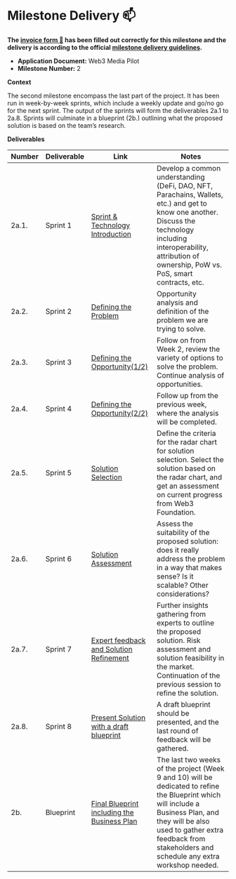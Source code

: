 # Milestone Delivery :mailbox:

**The [invoice form :pencil:](https://docs.google.com/forms/d/e/1FAIpQLSfmNYaoCgrxyhzgoKQ0ynQvnNRoTmgApz9NrMp-hd8mhIiO0A/viewform) has been filled out correctly for this milestone and the delivery is according to the official [milestone delivery guidelines](https://github.com/w3f/Grants-Program/blob/master/docs/milestone-deliverables-guidelines.md).**  

* **Application Document:** Web3 Media Pilot
* **Milestone Number:** 2

**Context**

The second milestone encompass the last part of the project. It has been run in week-by-week sprints, which include a weekly update and go/no go for the next sprint. The output of the sprints will form the deliverables 2a.1 to 2a.8. Sprints will culminate in a blueprint (2b.) outlining what the proposed solution is based on the team’s research. 

**Deliverables**

| Number | Deliverable | Link | Notes |
| ------------- | ------------- | ------------- |------------- |
| 2a.1. | Sprint 1   | [Sprint & Technology Introduction](https://github.com/CogencyWeb3/Web3MediaPilot/blob/main/Deliverables/Cogency-Deliverable_2a1.md)| Develop a common understanding (DeFi, DAO, NFT, Parachains, Wallets, etc.) and get to know one another. Discuss the technology including interoperability, attribution of ownership, PoW vs. PoS, smart contracts, etc.   |
| 2a.2. | Sprint 2   | [Defining the Problem](https://github.com/CogencyWeb3/Web3MediaPilot/blob/main/Deliverables/Cogency-Deliverable_2a2.md)|  Opportunity analysis and definition of the problem we are trying to solve. |
| 2a.3. | Sprint 3   | [Defining the Opportunity(1/2)](https://github.com/CogencyWeb3/Web3MediaPilot/blob/main/Deliverables/Cogency-Deliverable_2a3.md)| Follow on from Week 2, review the variety of options to solve the problem. Continue analysis of opportunities.  |
| 2a.4. | Sprint 4   | [Defining the Opportunity(2/2)](https://github.com/CogencyWeb3/Web3MediaPilot/blob/main/Deliverables/Cogency-Deliverable_2a4.md)|  Follow up from the previous week, where the analysis will be completed. |
| 2a.5. | Sprint 5   | [Solution Selection](https://github.com/CogencyWeb3/Web3MediaPilot/blob/main/Deliverables/Cogency-Deliverable_2a5.md)| Define the criteria for the radar chart for solution selection. Select the solution based on the radar chart, and get an assessment on current progress from Web3 Foundation.  |
| 2a.6. | Sprint 6   | [Solution Assessment](https://github.com/CogencyWeb3/Web3MediaPilot/blob/main/Deliverables/Cogency-Deliverable_2a6.md)|  Assess the suitability of the proposed solution: does it really address the problem in a way that makes sense? Is it scalable? Other considerations?  |
| 2a.7. | Sprint 7   | [Expert feedback and Solution Refinement](https://github.com/CogencyWeb3/Web3MediaPilot/blob/main/Deliverables/Cogency-Deliverable_2a7.md)|  Further insights gathering from experts to outline the proposed solution. Risk assessment and solution feasibility in the market. Continuation of the previous session to refine the solution. |
| 2a.8. | Sprint 8   | [Present Solution with a draft blueprint](https://github.com/CogencyWeb3/Web3MediaPilot/blob/main/Deliverables/Cogency-Deliverable_2a8.md)|  A draft blueprint should be presented, and the last round of feedback will be gathered.  |
| 2b.   | Blueprint  | [Final Blueprint including the Business Plan](https://github.com/CogencyWeb3/Web3MediaPilot/blob/main/Deliverables/Cogency-Deliverable_2b.md)| The last two weeks of the project (Week 9 and 10)  will be dedicated to refine the Blueprint which will include a Business Plan, and they will be also used to gather extra feedback from stakeholders and schedule any extra workshop needed.  |
